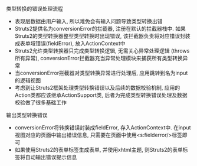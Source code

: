 
类型转换的错误处理流程
* 表现层数据由用户输入, 所以难免会有输入问题导致类型转换出错
* Struts2提供名为conversionError的拦截器, 注册在默认的拦截器栈中. 如果Struts2的类型转换器整型类型转换时出现错误, 该拦截器负责将对应错误封装成表单域错误(fieldError), 放入ActionContext中
* Struts2允许类型转换器只完成类型转换逻辑, 无需关心异常处理逻辑 (throws所有异常), conversionError拦截器充当异常处理模块来捕获所有类型转换异常
* 当conversionError拦截器对类型转换异常进行处理后, 应用跳转到名为input的逻辑视图
* 考虑到让Struts2框架处理类型转换错误以及后续的数据校验机制, 应用的Action类都应该继承ActionSupport类, 后者为完成类型转换错误处理及数据校验做了很多基础工作

输出类型转换错误
* conversionError将转换错误封装成fieldError, 存入ActionContext中. 在input视图对应的页面中输出错误信息, 只需要在页面中使用<s:fielderror/>标签即可
* 如果使用Struts2的表单标签生成表单, 并使用xhtml主题, 则Struts2的表单标签将自动输出错误提示信息

